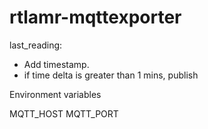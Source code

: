 # rtlamr-mqttexporter


last_reading:
- Add timestamp.
- if time delta is greater than 1 mins, publish

Environment variables

MQTT_HOST
MQTT_PORT
